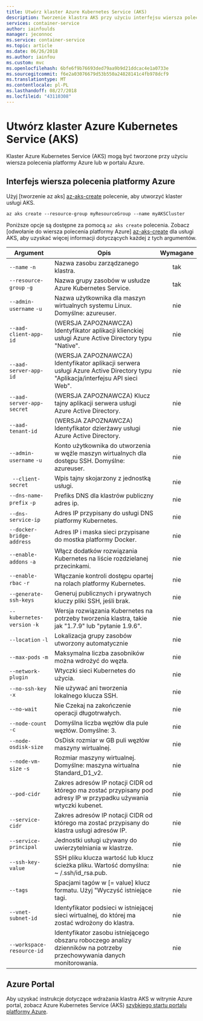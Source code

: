 ```yaml
---
title: Utwórz klaster Azure Kubernetes Service (AKS)
description: Tworzenie klastra AKS przy użyciu interfejsu wiersza polecenia lub witryny Azure portal.
services: container-service
author: iainfoulds
manager: jeconnoc
ms.service: container-service
ms.topic: article
ms.date: 06/26/2018
ms.author: iainfou
ms.custom: mvc
ms.openlocfilehash: 6bfe6f9b76693ded79aa9b9d21ddcac4e1a0733e
ms.sourcegitcommit: f6e2a03076679d53b550a24828141c4fb978dcf9
ms.translationtype: MT
ms.contentlocale: pl-PL
ms.lasthandoff: 08/27/2018
ms.locfileid: "43110308"
---
```

# <a name="create-an-azure-kubernetes-service-aks-cluster"></a>Utwórz klaster Azure Kubernetes Service (AKS)

Klaster Azure Kubernetes Service (AKS) mogą być tworzone przy użyciu wiersza polecenia platformy Azure lub w portalu Azure.

## <a name="azure-cli"></a>Interfejs wiersza polecenia platformy Azure

Użyj [tworzenie az aks] [ az-aks-create] polecenie, aby utworzyć klaster usługi AKS.

```azurecli-interactive
az aks create --resource-group myResourceGroup --name myAKSCluster
```

Poniższe opcje są dostępne za pomocą `az aks create` polecenia. Zobacz [odwołanie do wiersza polecenia platformy Azure] [ az-aks-create] dla usługi AKS, aby uzyskać więcej informacji dotyczących każdej z tych argumentów.

| Argument | Opis | Wymagane |
|---|---|:---:|
| `--name` `-n` | Nazwa zasobu zarządzanego klastra. | tak |
| `--resource-group` `-g` | Nazwa grupy zasobów w usłudze Azure Kubernetes Service. | tak |
| `--admin-username` `-u` | Nazwa użytkownika dla maszyn wirtualnych systemu Linux.  Domyślne: azureuser. | nie |
| `--aad-client-app-id` | (WERSJA ZAPOZNAWCZA) Identyfikator aplikacji klienckiej usługi Azure Active Directory typu "Native". | nie |
| `--aad-server-app-id` | (WERSJA ZAPOZNAWCZA) Identyfikator aplikacji serwera usługi Azure Active Directory typu "Aplikacja/interfejsu API sieci Web". | nie |
| `--aad-server-app-secret` | (WERSJA ZAPOZNAWCZA) Klucz tajny aplikacji serwera usługi Azure Active Directory. | nie |
| `--aad-tenant-id` | (WERSJA ZAPOZNAWCZA) Identyfikator dzierżawy usługi Azure Active Directory. | nie |
| `--admin-username` `-u` | Konto użytkownika do utworzenia w węźle maszyn wirtualnych dla dostępu SSH.  Domyślne: azureuser. | nie |
| ` --client-secret` | Wpis tajny skojarzony z jednostką usługi. | nie |
| `--dns-name-prefix` `-p` | Prefiks DNS dla klastrów publiczny adres ip. | nie |
| `--dns-service-ip` | Adres IP przypisany do usługi DNS platformy Kubernetes. | nie |
| `--docker-bridge-address` | Adres IP i maska sieci przypisane do mostka platformy Docker. | nie |
| `--enable-addons` `-a` | Włącz dodatków rozwiązania Kubernetes na liście rozdzielanej przecinkami. | nie |
| `--enable-rbac` `-r` | Włączanie kontroli dostępu opartej na rolach platformy Kubernetes. | nie |
| `--generate-ssh-keys` | Generuj publicznych i prywatnych kluczy pliki SSH, jeśli brak. | nie |
| `--kubernetes-version` `-k` | Wersja rozwiązania Kubernetes na potrzeby tworzenia klastra, takie jak "1.7.9" lub "pytanie 1.9.6". | nie |
| `--location` `-l` | Lokalizacja grupy zasobów utworzony automatycznie | nie |
| `--max-pods` `-m` | Maksymalna liczba zasobników można wdrożyć do węzła. | nie |
| `--network-plugin` | Wtyczki sieci Kubernetes do użycia. | nie |
| `--no-ssh-key` `-x` | Nie używać ani tworzenia lokalnego klucza SSH. | nie |
| `--no-wait` | Nie Czekaj na zakończenie operacji długotrwałych. | nie |
| `--node-count` `-c` | Domyślna liczba węzłów dla pule węzłów.  Domyślne: 3. | nie |
| `--node-osdisk-size` | OsDisk rozmiar w GB puli węzłów maszyny wirtualnej. | nie |
| `--node-vm-size` `-s` | Rozmiar maszyny wirtualnej.  Domyślne: maszyna wirtualna Standard_D1_v2. | nie |
| `--pod-cidr` | Zakres adresów IP notacji CIDR od którego ma zostać przypisany pod adresy IP w przypadku używania wtyczki kubenet. | nie |
| `--service-cidr` | Zakres adresów IP notacji CIDR od którego ma zostać przypisany do klastra usługi adresów IP. | nie |
| `--service-principal` | Jednostki usługi używany do uwierzytelniania w klastrze. | nie |
| `--ssh-key-value` | SSH pliku klucza wartość lub klucz ścieżka pliku.  Wartość domyślna: ~ /.ssh/id_rsa.pub. | nie |
| `--tags` | Spacjami tagów w [= value] klucz formatu. Użyj "Wyczyść istniejące tagi. | nie |
| `--vnet-subnet-id` | Identyfikator podsieci w istniejącej sieci wirtualnej, do której ma zostać wdrożony do klastra. | nie |
| `--workspace-resource-id` | Identyfikator zasobu istniejącego obszaru roboczego analizy dzienników na potrzeby przechowywania danych monitorowania. | nie |

## <a name="azure-portal"></a>Azure Portal

Aby uzyskać instrukcje dotyczące wdrażania klastra AKS w witrynie Azure portal, zobacz Azure Kubernetes Service (AKS) [szybkiego startu portalu platformy Azure][aks-portal-quickstart].

<!-- LINKS - internal -->
[az-aks-create]: /cli/azure/aks?view=azure-cli-latest#az-aks-create
[aks-portal-quickstart]: kubernetes-walkthrough-portal.md
